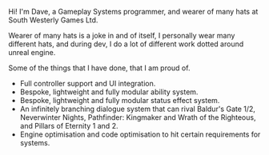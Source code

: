Hi! I'm Dave, a Gameplay Systems programmer, and wearer of many hats at South Westerly Games Ltd.

Wearer of many hats is a joke in and of itself, I personally wear many different hats, and during dev, I do a lot of different work dotted around unreal engine.

Some of the things that I have done, that I am proud of.

- Full controller support and UI integration.  
- Bespoke, lightweight and fully modular ability system.  
- Bespoke, lightweight and fully modular status effect system.  
- An infinitely branching dialogue system that can rival Baldur's Gate 1/2, Neverwinter Nights, Pathfinder: Kingmaker and Wrath of the Righteous, and Pillars of Eternity 1 and 2.  
- Engine optimisation and code optimisation to hit certain requirements for systems.  